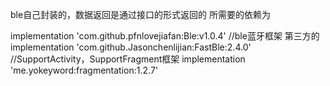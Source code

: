 ble自己封装的，数据返回是通过接口的形式返回的
所需要的依赖为

implementation 'com.github.pfnlovejiafan:Ble:v1.0.4'
//ble蓝牙框架 第三方的
implementation 'com.github.Jasonchenlijian:FastBle:2.4.0'
//SupportActivity，SupportFragment框架
implementation 'me.yokeyword:fragmentation:1.2.7'